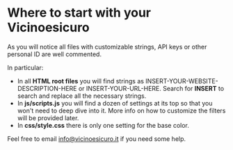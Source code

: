 # Where to start with your Vicinoesicuro

As you will notice all files with customizable strings, API keys or other personal ID are well commented.

In particular:
* In all **HTML root files** you will find strings as INSERT-YOUR-WEBSITE-DESCRIPTION-HERE or INSERT-YOUR-URL-HERE. Search for **INSERT** to search and replace all the necessary strings.
* In **js/scripts.js** you will find a dozen of settings at its top so that you won't need to deep dive into it. More info on how to customize the filters will be provided later. 
* In **css/style.css** there is only one setting for the base color.

Feel free to email [info@vicinoesicuro.it](mailto:info@vicinoesicuro.it) if you need some help.
